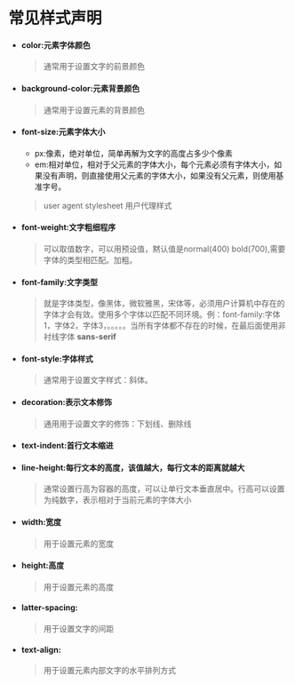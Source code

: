 # 常见样式声明
- #### color:元素字体颜色
    >通常用于设置文字的前景颜色
- #### background-color:元素背景颜色
    >通常用于设置元素的背景颜色
- #### font-size:元素字体大小
    - px:像素，绝对单位，简单再解为文字的高度占多少个像素
    - em:相对单位，相对于父元素的字体大小，每个元素必须有字体大小，如果没有声明，则直接使用父元素的字体大小，如果没有父元素，则使用基准字号。
    > user agent stylesheet 用户代理样式
- #### font-weight:文字粗细程序
    >可以取值数字，可以用预设值，黙认值是normal(400) bold(700),需要字体的类型相匹配。加粗。
- #### font-family:文字类型
    >就是字体类型，像黑体，微软雅黑，宋体等，必须用户计算机中存在的字体才会有效。使用多个字体以匹配不同环境。例：font-family:字体1，字体2，字体3，。。。。。当所有字体都不存在的时候，在最后面使用非衬线字体 **sans-serif**
- #### font-style:字体样式
    >通常用于设置文字样式：斜体。
- #### decoration:表示文本修饰
    >通用用于设置文字的修饰：下划线、删除线
- #### text-indent:首行文本缩进
- #### line-height:每行文本的高度，该值越大，每行文本的距离就越大
    >通常设置行高为容器的高度，可以让单行文本垂直居中。行高可以设置为纯数字，表示相对于当前元素的字体大小
- #### width:宽度
    >用于设置元素的宽度
- #### height:高度
    >用于设置元素的高度
- #### latter-spacing:
    >用于设置文字的间距
- #### text-align:
    >用于设置元素内部文字的水平排列方式